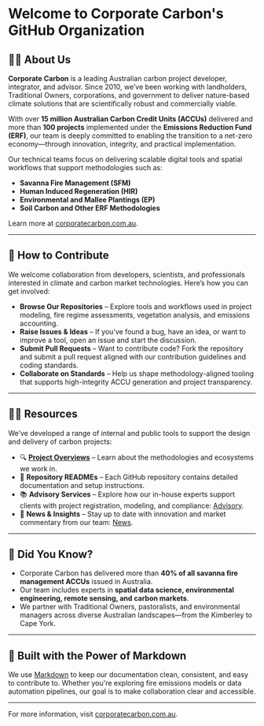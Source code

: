 # Welcome to Corporate Carbon's GitHub Organization

## 🙋‍♀️ About Us

**Corporate Carbon** is a leading Australian carbon project developer, integrator, and advisor. Since 2010, we’ve been working with landholders, Traditional Owners, corporations, and government to deliver nature-based climate solutions that are scientifically robust and commercially viable.

With over **15 million Australian Carbon Credit Units (ACCUs)** delivered and more than **100 projects** implemented under the **Emissions Reduction Fund (ERF)**, our team is deeply committed to enabling the transition to a net-zero economy—through innovation, integrity, and practical implementation.

Our technical teams focus on delivering scalable digital tools and spatial workflows that support methodologies such as:
- **Savanna Fire Management (SFM)**
- **Human Induced Regeneration (HIR)**
- **Environmental and Mallee Plantings (EP)**
- **Soil Carbon and Other ERF Methodologies**

Learn more at [corporatecarbon.com.au](https://www.corporatecarbon.com.au).

---

## 🌈 How to Contribute

We welcome collaboration from developers, scientists, and professionals interested in climate and carbon market technologies. Here’s how you can get involved:

- **Browse Our Repositories** – Explore tools and workflows used in project modeling, fire regime assessments, vegetation analysis, and emissions accounting.
- **Raise Issues & Ideas** – If you’ve found a bug, have an idea, or want to improve a tool, open an issue and start the discussion.
- **Submit Pull Requests** – Want to contribute code? Fork the repository and submit a pull request aligned with our contribution guidelines and coding standards.
- **Collaborate on Standards** – Help us shape methodology-aligned tooling that supports high-integrity ACCU generation and project transparency.

---

## 👩‍💻 Resources

We’ve developed a range of internal and public tools to support the design and delivery of carbon projects:

- 🔍 **[Project Overviews](https://www.corporatecarbon.com.au/projects-overview)** – Learn about the methodologies and ecosystems we work in.
- 📄 **Repository READMEs** – Each GitHub repository contains detailed documentation and setup instructions.
- 📚 **Advisory Services** – Explore how our in-house experts support clients with project registration, modeling, and compliance: [Advisory](https://www.corporatecarbon.com.au/advisory).
- 📣 **News & Insights** – Stay up to date with innovation and market commentary from our team: [News](https://www.corporatecarbon.com.au/news).

---

## 📌 Did You Know?

- Corporate Carbon has delivered more than **40% of all savanna fire management ACCUs** issued in Australia.
- Our team includes experts in **spatial data science, environmental engineering, remote sensing, and carbon markets**.
- We partner with Traditional Owners, pastoralists, and environmental managers across diverse Australian landscapes—from the Kimberley to Cape York.

---

## 🧙 Built with the Power of Markdown

We use [Markdown](https://docs.github.com/github/writing-on-github/getting-started-with-writing-and-formatting-on-github/basic-writing-and-formatting-syntax) to keep our documentation clean, consistent, and easy to contribute to. Whether you're exploring fire emissions models or data automation pipelines, our goal is to make collaboration clear and accessible.

---

For more information, visit [corporatecarbon.com.au](https://www.corporatecarbon.com.au).
